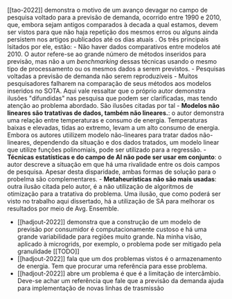 [[tao-2022]] demonstra o motivo de um avanço devagar no campo de pesquisa voltado para a previsão de demanda, ocorrido entre 1990 e 2010, que, embora sejam antigos comparados à decada a qual estamos, devem ser vistos para que não haja repetição dos mesmos erros ou alguns ainda persistem nos artigos publicados até os dias atuais . Os três principais lsitados por ele, estão:
	- Não haver dados comparativos entre modelos até 2010. O autor refere-se ao grande número de métodos inseridos para previsão, mas não a um *benchmarking* dessas técnicas usando o mesmo tipo de processamento ou os mesmos dados a serem previstos.
	- Pesquisas voltadas a previsão de demanda não serem reproduzíveis
	- Muitos pesquisadores falharem na comparação de seus métodos aos modelos inseridos no SOTA. Aqui vale ressaltar que o próprio autor demonstra ilusões "difundidas" nas pesquisa que podem ser clarificadas, mas tendo atenção ao problema abordado. São ilusões citadas por tal
		- **Modelos não lineares são tratativas de dados, também não lineares.**: o autor demonstra uma relação entre temperaturas e consumo de energia. Temperaturas baixas e elevadas, tidas ao extremo, levam a um alto consumo de energia. Embora os autores utiilizem modelo não-lineares para tratar dados não-lineares, dependendo da situação e dos dados tratados, um modelo linear que utilize funções polinomiais, pode ser utilizado para a regressão.
		- **Técnicas estatísticas e do campo de AI não pode ser usar em conjunto**: o autor descreve a situação em que há uma rivalidade entre os dois campos de pesquisa. Apesar desta disparidade, ambas formas de solução para o probelma são complementares.
		- **Metaheurísticas não são mais usadas**: outra ilusão citada pelo autor, é a não utilização de algoritmos de otimização para a tratativa do problema. Uma ilusão, que como poderá ser visto no trabalho aqui dissertado, há a utilização de SA para melhorar os resultados por meio de Avg. Ensemble.
- [[hadjout-2022]] demonstra que a construção de um modelo de previsão por consumidor é computacionamente custoso e há uma grande variabilidade para regiões muito grande. Na minha visão, aplicado à microgrids, por exemplo, o problema pode ser mitigado pela granulidade [[TODO]]
- [[hadjout-2022]] fala que um dos problemas vistos é o armazenamento de energia. Tem que procurar uma referência para esse problema.
- [[hadjout-2022]] abre um problema é que é a limitação de intercâmbio. Deve-se achar um referência que fale que a previsão da demanda ajuda para implementação de novas linhas de trasmissão